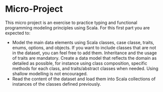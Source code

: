 # Micro-Project
This micro project is an exercise to practice typing and functional programming modeling principles using Scala. For this first part you are expected to:
 - Model the main data elements using Scala classes, case classe, traits, enums, options, and objects. If you want to include classes that are not in the dataset, you can feel free to add them. Inheritance and the usage of traits are mandatory. Create a data model that reflects the domain as detailed as possible, for instance using class composition, specific methods for each class, and traits/abstract classes when needed. Using shallow modelling is not encouraged.
 - Read the content of the dataset and load them into Scala collections of instances of the classes defined previously.
